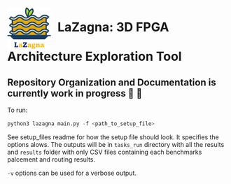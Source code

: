 # <img src="./images/LaZagna_logo_1_no_bg.png" alt="Logo" width="100" style="vertical-align:middle; margin-right:8px;"> LaZagna: 3D FPGA Architecture Exploration Tool 
## Repository Organization and Documentation is currently work in progress :construction_worker: :construction:

To run:
```python
python3 lazagna main.py -f <path_to_setup_file>
```

See setup_files readme for how the setup file should look. It specifies the options alows. The outputs will be in `tasks_run` directory with all the results and `results` folder with only CSV files containing each benchmarks palcement and routing results. 

`-v` options can be used for a verbose output. 